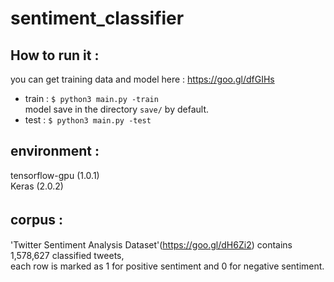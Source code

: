 # sentiment_classifier
## How to run it :<br>
you can get training data and model here : https://goo.gl/dfGIHs<br>
  * train : `$ python3 main.py -train`<br>
   model save in the directory `save/` by default. <br>
  * test  : `$ python3 main.py -test`<br>
      
## environment : <br>
tensorflow-gpu (1.0.1)<br>
Keras (2.0.2)

## corpus :　<br>
'Twitter Sentiment Analysis Dataset'(https://goo.gl/dH6Zi2) 
contains 1,578,627 classified tweets, <br>each row is marked as 1 for positive sentiment and 0 for negative sentiment.
            
